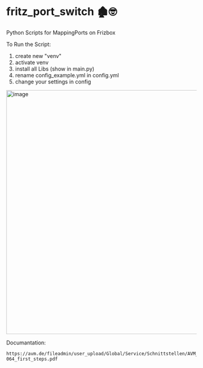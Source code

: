 # fritz_port_switch 🏚🤓
Python Scripts for MappingPorts on Frizbox

To Run the Script:

1. create new "venv"
2. activate venv
3. install all Libs (show in main.py)
4. rename config_example.yml in config.yml
5. change your settings in config

<img width="646" alt="image" src="https://user-images.githubusercontent.com/61576500/167507195-b45eebc9-0ad8-4513-8cd5-21e7a38697f5.png">


Documantation:

	https://avm.de/fileadmin/user_upload/Global/Service/Schnittstellen/AVM_TR-064_first_steps.pdf
